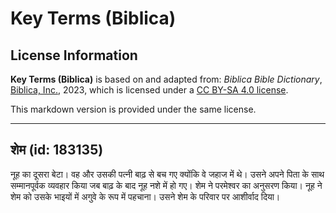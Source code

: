 # Key Terms (Biblica)

## License Information

**Key Terms (Biblica)** is based on and adapted from: _Biblica Bible Dictionary_, [Biblica, Inc.](https://www.biblica.com/), 2023, which is licensed under a [CC BY-SA 4.0 license](https://creativecommons.org/licenses/by-sa/4.0/legalcode.en).

This markdown version is provided under the same license.



--------------------------------

## शेम (id: 183135)

नूह का दूसरा बेटा। वह और उसकी पत्नी बाढ़ से बच गए क्योंकि वे जहाज में थे। उसने अपने पिता के साथ सम्मानपूर्वक व्यवहार किया जब बाढ़ के बाद नूह नशे में हो गए। शेम ने परमेश्‍वर का अनुसरण किया। नूह ने शेम को उसके भाइयों में अगुवे के रूप में पहचाना। उसने शेम के परिवार पर आशीर्वाद दिया।


